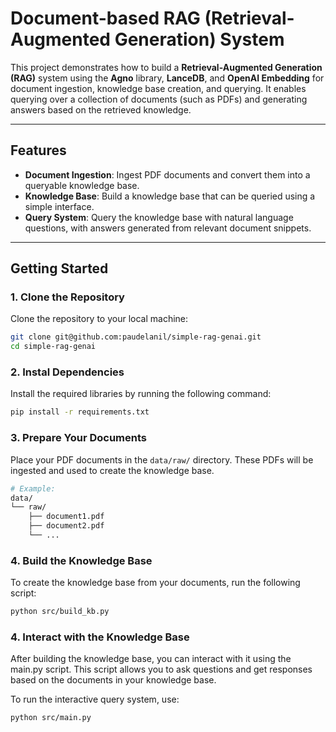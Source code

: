 # **Document-based RAG (Retrieval-Augmented Generation) System**

This project demonstrates how to build a **Retrieval-Augmented Generation (RAG)** system using the **Agno** library, **LanceDB**, and **OpenAI Embedding** for document ingestion, knowledge base creation, and querying. It enables querying over a collection of documents (such as PDFs) and generating answers based on the retrieved knowledge.

---

## **Features**
- **Document Ingestion**: Ingest PDF documents and convert them into a queryable knowledge base.
- **Knowledge Base**: Build a knowledge base that can be queried using a simple interface.
- **Query System**: Query the knowledge base with natural language questions, with answers generated from relevant document snippets.

---

## **Getting Started**

### **1. Clone the Repository**
Clone the repository to your local machine:

```bash
git clone git@github.com:paudelanil/simple-rag-genai.git
cd simple-rag-genai
```

### **2. Instal Dependencies**
Install the required libraries by running the following command:

```bash
pip install -r requirements.txt
```


### **3. Prepare Your Documents**
Place your PDF documents in the `data/raw/` directory. These PDFs will be ingested and used to create the knowledge base.


```bash
# Example:
data/
└── raw/
    ├── document1.pdf
    ├── document2.pdf
    └── ...
```

### **4. Build the Knowledge Base**
To create the knowledge base from your documents, run the following script:


```bash
python src/build_kb.py
```
### **4. Interact with the Knowledge Base**
After building the knowledge base, you can interact with it using the main.py script. This script allows you to ask questions and get responses based on the documents in your knowledge base.

To run the interactive query system, use:


```bash
python src/main.py
```